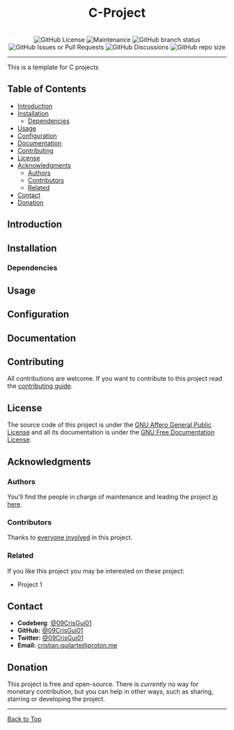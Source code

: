<a name="top"></a>
<div align="center">
    <h1>C-Project</h1>
    <br>
    <img alt="GitHub License" src="https://img.shields.io/github/license/09CrisGui01/{{REPO}}?style=flat-square&color=blue">
    <img alt="Maintenance" src="https://img.shields.io/maintenance/yes/2024?style=flat-square">
    <img alt="GitHub branch status" src="https://img.shields.io/github/checks-status/09CrisGui01/{{REPO}}/main?style=flat-square">
    <img alt="GitHub Issues or Pull Requests" src="https://img.shields.io/github/issues/09CrisGui01/{{REPO}}?style=flat-square">
    <img alt="GitHub Discussions" src="https://img.shields.io/github/discussions/09CrisGui01/{{REPO}}?style=flat-square">
    <img alt="GitHub repo size" src="https://img.shields.io/github/repo-size/09CrisGui01/{{REPO}}?style=flat-square&color=yellow">
    <hr/>
</div>

This is a template for C projects

## Table of Contents
- [Introduction](#introduction)
- [Installation](#installation)
    - [Dependencies](#dependencies)
- [Usage](#usage)
- [Configuration](#configuration)
- [Documentation](#documentation)
- [Contributing](#contributing)
- [License](#license)
- [Acknowledgments](#acknowledgments)
    - [Authors](#authors)
    - [Contributors](#contributors)
    - [Related](#related)
- [Contact](#contact)
- [Donation](#donation)

## Introduction

## Installation
### Dependencies

## Usage

## Configuration

## Documentation

## Contributing
All contributions are welcome. If you want to contribute to this project read the [contributing guide](CONTRIBUTING.md).

## License
The source code of this project is under the [GNU Affero General Public License](https://www.gnu.org/licenses/agpl-3.0.html) and all its documentation is under the [GNU Free Documentation License](https://www.gnu.org/licenses/fdl-1.3.html).

## Acknowledgments
### Authors
You'll find the people in charge of maintenance and leading the project [in here](AUTHORS.md).
### Contributors
Thanks to [everyone involved](CONTRIBUTORS.md) in this project.
### Related
If you like this project you may be interested on these project:
- Project 1

## Contact
- **Codeberg**: [@09CrisGui01](https://codeberg.org/09CrisGui01)
- **GitHub:** [@09CrisGui01](https://github.com/09CrisGui01)
- **Twitter:** [@09CrisGui01](https://x.com/09CrisGui01)
- **Email:** [cristian.guilarte@proton.me](mailto:cristian.guilarte@proton.me)

## Donation
This project is free and open-source. There is *currently* no way for monetary contribution, but you can help in other ways, such as sharing, starring or developing the project.

---
[Back to Top](#top)
